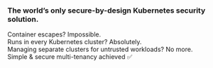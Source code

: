 ### The world’s only secure-by-design Kubernetes security solution.

Container escapes? Impossible.<br/>
Runs in every Kubernetes cluster? Absolutely.<br/>
Managing separate clusters for untrusted workloads? No more.<br/>
Simple & secure multi-tenancy achieved ✅
